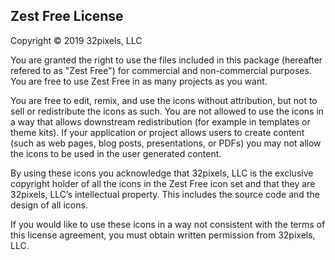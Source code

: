 Zest Free License
-----------------

Copyright © 2019 32pixels, LLC

You are granted the right to use the files included in this package (hereafter
refered to as "Zest Free") for commercial and non-commercial purposes. You  are
free to use Zest Free in as many projects as you want.

You are free to edit, remix, and use the icons without attribution, but not
to sell or redistribute the icons as such. You are not allowed to use the
icons in a way that allows downstream redistribution (for example in templates
or theme kits). If your application or project allows users to create content
(such as web pages, blog posts, presentations, or PDFs) you may not allow the
icons to be used in the user generated content.

By using these icons you acknowledge that 32pixels, LLC is the exclusive
copyright holder of all the icons in the Zest Free icon set and that they are
32pixels, LLC’s intellectual property. This includes the source code and the
design of all icons.

If you would like to use these icons in a way not consistent with the terms of
this license agreement, you must obtain written permission from 32pixels, LLC.
